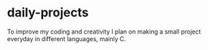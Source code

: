 # daily-projects
To improve my coding and creativity I plan on making a small project everyday in different languages, mainly C.
